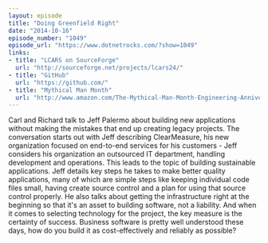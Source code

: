 ```yaml
---
layout: episode
title: "Doing Greenfield Right"
date: "2014-10-16"
episode_number: "1049"
episode_url: "https://www.dotnetrocks.com/?show=1049"
links:
- title: "LCARS on SourceForge"
  url: "http://sourceforge.net/projects/lcars24/"
- title: "GitHub"
  url: "https://github.com/"
- title: "Mythical Man Month"
  url: "http://www.amazon.com/The-Mythical-Man-Month-Engineering-Anniversary/dp/0201835959"
---
```


Carl and Richard talk to Jeff Palermo about building new applications without making the mistakes that end up creating legacy projects. The conversation starts out with Jeff describing ClearMeasure, his new organization focused on end-to-end services for his customers - Jeff considers his organization an outsourced IT department, handling development and operations. This leads to the topic of building sustainable applications. Jeff details key steps he takes to make better quality applications, many of which are simple steps like keeping individual code files small, having create source control and a plan for using that source control properly. He also talks about getting the infrastructure right at the beginning so that it's an asset to building software, not a liability. And when it comes to selecting technology for the project, the key measure is the certainty of success. Business software is pretty well understood these days, how do you build it as cost-effectively and reliably as possible?
